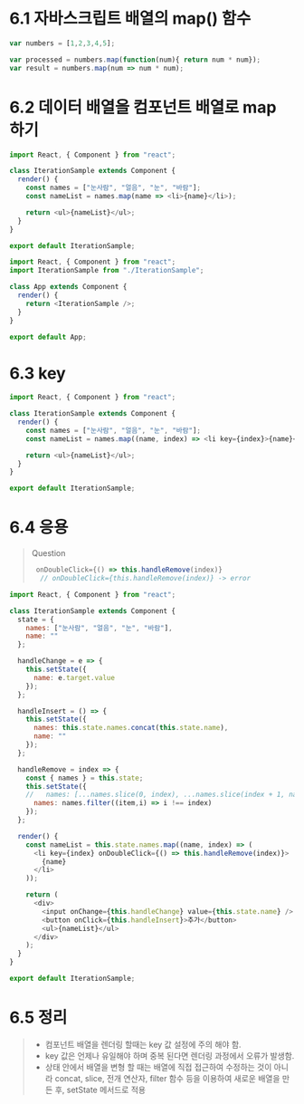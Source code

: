 # 6.1 자바스크립트 배열의 map() 함수
```js
var numbers = [1,2,3,4,5];

var processed = numbers.map(function(num){ return num * num});
var result = numbers.map(num => num * num);
```

# 6.2 데이터 배열을 컴포넌트 배열로 map 하기
```js
import React, { Component } from "react";

class IterationSample extends Component {
  render() {
    const names = ["눈사람", "얼음", "눈", "바람"];
    const nameList = names.map(name => <li>{name}</li>);

    return <ul>{nameList}</ul>;
  }
}

export default IterationSample;
```
```js
import React, { Component } from "react";
import IterationSample from "./IterationSample";

class App extends Component {
  render() {
    return <IterationSample />;
  }
}

export default App;
```

# 6.3 key
```js
import React, { Component } from "react";

class IterationSample extends Component {
  render() {
    const names = ["눈사람", "얼음", "눈", "바람"];
    const nameList = names.map((name, index) => <li key={index}>{name}</li>);

    return <ul>{nameList}</ul>;
  }
}

export default IterationSample;
```

# 6.4 응용
> Question
> ```js
>  onDoubleClick={() => this.handleRemove(index)}
>   // onDoubleClick={this.handleRemove(index)} -> error
> ```


```js
import React, { Component } from "react";

class IterationSample extends Component {
  state = {
    names: ["눈사람", "얼음", "눈", "바람"],
    name: ""
  };

  handleChange = e => {
    this.setState({
      name: e.target.value
    });
  };

  handleInsert = () => {
    this.setState({
      names: this.state.names.concat(this.state.name),
      name: ""
    });
  };

  handleRemove = index => {
    const { names } = this.state;
    this.setState({
    //   names: [...names.slice(0, index), ...names.slice(index + 1, names.length)]
      names: names.filter((item,i) => i !== index)
    });
  };

  render() {
    const nameList = this.state.names.map((name, index) => (
      <li key={index} onDoubleClick={() => this.handleRemove(index)}>
        {name}
      </li>
    ));

    return (
      <div>
        <input onChange={this.handleChange} value={this.state.name} />
        <button onClick={this.handleInsert}>추가</button>
        <ul>{nameList}</ul>
      </div>
    );
  }
}

export default IterationSample;
```

# 6.5 정리
> - 컴포넌트 배열을 렌더링 할때는 key 값 설정에 주의 해야 함.
> - key 값은 언제나 유일해야 하며 중복 된다면 렌더링 과정에서 오류가 발생함.
> - 상태 안에서 배열을 변형 할 때는 배열에 직접 접근하여 수정하는 것이 아니라 concat, slice, 전개 연산자, filter 함수 등을 이용하여 새로운 배열을 만든 후, setState 메서드로 적용 

 